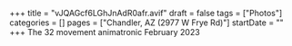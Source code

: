 +++
title = "vJQAGcf6LGhJnAdR0afr.avif"
draft = false
tags = ["Photos"]
categories = []
pages = ["Chandler, AZ (2977 W Frye Rd)"]
startDate = ""
+++
The 32 movement animatronic February 2023
